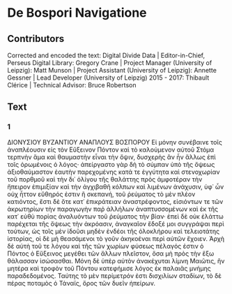 # De Bospori Navigatione  

## Contributors  
Corrected and encoded the text: Digital Divide Data | Editor-in-Chief, Perseus Digital Library: Gregory Crane | Project Manager (University of Leipzig): Matt Munson | Project Assistant (University of Leipzig): Annette Gessner | Lead Developer (University of Leipzig) 2015 - 2017: Thibault Clérice | Technical Advisor: Bruce Robertson  

## Text  
### 1  
ΔΙΟΝΥΣΙΟΥ ΒΥΖΑΝΤΙΟΥ ΑΝΑΠΛΟΥΣ ΒΟΣΠΟΡΟΥ Εἰ μόνην συνέβαινε τοῖς ἀναπλέουσιν εἰς τὸν Εὔξεινον Πόντον καὶ τὸ καλούμενον αὑτοῦ Στόμα τερπνὴν ἅμα καὶ θαυμαστὴν εἶναι τὴν ὄψιν, δυσχερὴς ἂν ἦν ἄλλως ἐπὶ τοῖς ὁρωμένοις ὁ λόγος· ἀπείργαστο γὰρ δὴ τὸ σύμπαν ὑπὸ τῆς ὄψεως ἀξιοθαύμαστον ἑαυτὴν παρεχομένης κατά τε ἐγγύτητα καὶ στενοχωρίαν τοῦ πορθμοῦ καὶ τὴν δι᾿ ὀλίγου τῆς θαλάττης πρὸς ἀμφοτέραν τὴν ἤπειρον ἐπιμιξίαν καὶ τὴν ἀγχιβαθῆ κόλπων καὶ λιμένων ἀνάχυσιν, ὑφ᾿ ὧν οὐχ ἧττον εὔθηρός ἐστιν ἢ σκεπανή, τοῦ ῥεύματος τὸ μὲν πλέον κατιόντος, ἔστι δὲ ὅτε κατ᾿ ἐπικράτειαν ἀναστρέφοντος, εἰσιόντων τε τῶν ἀκρωτηρίων τὴν παραγωγὴν παῤ ἀλλήλων ἀναπτυσσομένων καὶ ἐκ τῆς κατ᾿ εὐθὺ πορίας ἀναλυόντων τοῦ ῥεύματος τὴν βίαν· ἐπεὶ δὲ οὐκ ἐλάττω παρέχεται τῆς ὄψεως τὴν ἀκρόασιν, ἀναγκαῖον ἔδοξέ μοι συγγράψαι περὶ τούτων, ὡς τοῖς μὲν ἰδοῦσι μηδὲν ἐνδέοι τῆς ὁλοκλήρου καὶ τελειοτάτης ἱστορίας, οἱ δὲ μὴ θεασάμενοι τὸ γοῦν ἀκηκοέναι περὶ αὐτῶν ἔχοιεν. Ἀρχὴ δὲ αὑτὴ τοῦ τε λόγου καὶ τῆς τῶν χωρίων φύσεως πέλαγός ἐστιν ὁ Πόντος ὁ Εὔξεινος μεγέθει τῶν ἄλλων πλεῖστον, ὅσα μὴ πρὸς τὴν ἔξω θάλασσαν ἰσώσασθαι. Μόνη δὲ ὑπὲρ αὐτὸν ἀνακέχυται λίμνη Μαιῶτις, ἣν μητέρα καὶ τροφὸν τοῦ Πόντου κατεφήμισε λόγος ἐκ παλαιᾶς μνήμης παραδεδομένος. Ταύτης τὸ μὲν περίμετρόν ἐστι δισχιλίων σταδίων, τὸ δὲ πέρας ποταμὸς ὁ Τάναϊς, ὅρος τῶν δυεῖν ἠπείρων.  
